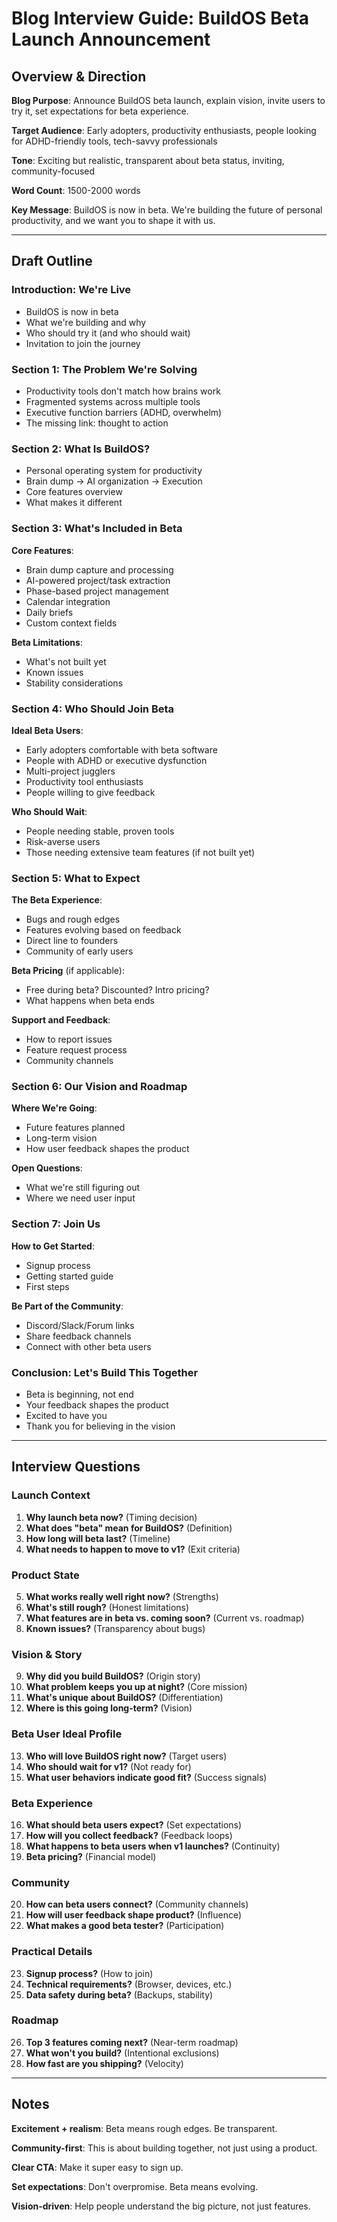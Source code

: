 # Blog Interview Guide: BuildOS Beta Launch Announcement

## Overview & Direction

**Blog Purpose**: Announce BuildOS beta launch, explain vision, invite users to try it, set expectations for beta experience.

**Target Audience**: Early adopters, productivity enthusiasts, people looking for ADHD-friendly tools, tech-savvy professionals

**Tone**: Exciting but realistic, transparent about beta status, inviting, community-focused

**Word Count**: 1500-2000 words

**Key Message**: BuildOS is now in beta. We're building the future of personal productivity, and we want you to shape it with us.

---

## Draft Outline

### Introduction: We're Live
- BuildOS is now in beta
- What we're building and why
- Who should try it (and who should wait)
- Invitation to join the journey

### Section 1: The Problem We're Solving
- Productivity tools don't match how brains work
- Fragmented systems across multiple tools
- Executive function barriers (ADHD, overwhelm)
- The missing link: thought to action

### Section 2: What Is BuildOS?
- Personal operating system for productivity
- Brain dump → AI organization → Execution
- Core features overview
- What makes it different

### Section 3: What's Included in Beta

**Core Features**:
- Brain dump capture and processing
- AI-powered project/task extraction
- Phase-based project management
- Calendar integration
- Daily briefs
- Custom context fields

**Beta Limitations**:
- What's not built yet
- Known issues
- Stability considerations

### Section 4: Who Should Join Beta

**Ideal Beta Users**:
- Early adopters comfortable with beta software
- People with ADHD or executive dysfunction
- Multi-project jugglers
- Productivity tool enthusiasts
- People willing to give feedback

**Who Should Wait**:
- People needing stable, proven tools
- Risk-averse users
- Those needing extensive team features (if not built yet)

### Section 5: What to Expect

**The Beta Experience**:
- Bugs and rough edges
- Features evolving based on feedback
- Direct line to founders
- Community of early users

**Beta Pricing** (if applicable):
- Free during beta? Discounted? Intro pricing?
- What happens when beta ends

**Support and Feedback**:
- How to report issues
- Feature request process
- Community channels

### Section 6: Our Vision and Roadmap

**Where We're Going**:
- Future features planned
- Long-term vision
- How user feedback shapes the product

**Open Questions**:
- What we're still figuring out
- Where we need user input

### Section 7: Join Us

**How to Get Started**:
- Signup process
- Getting started guide
- First steps

**Be Part of the Community**:
- Discord/Slack/Forum links
- Share feedback channels
- Connect with other beta users

### Conclusion: Let's Build This Together
- Beta is beginning, not end
- Your feedback shapes the product
- Excited to have you
- Thank you for believing in the vision

---

## Interview Questions

### Launch Context
1. **Why launch beta now?** (Timing decision)
2. **What does "beta" mean for BuildOS?** (Definition)
3. **How long will beta last?** (Timeline)
4. **What needs to happen to move to v1?** (Exit criteria)

### Product State
5. **What works really well right now?** (Strengths)
6. **What's still rough?** (Honest limitations)
7. **What features are in beta vs. coming soon?** (Current vs. roadmap)
8. **Known issues?** (Transparency about bugs)

### Vision & Story
9. **Why did you build BuildOS?** (Origin story)
10. **What problem keeps you up at night?** (Core mission)
11. **What's unique about BuildOS?** (Differentiation)
12. **Where is this going long-term?** (Vision)

### Beta User Ideal Profile
13. **Who will love BuildOS right now?** (Target users)
14. **Who should wait for v1?** (Not ready for)
15. **What user behaviors indicate good fit?** (Success signals)

### Beta Experience
16. **What should beta users expect?** (Set expectations)
17. **How will you collect feedback?** (Feedback loops)
18. **What happens to beta users when v1 launches?** (Continuity)
19. **Beta pricing?** (Financial model)

### Community
20. **How can beta users connect?** (Community channels)
21. **How will user feedback shape product?** (Influence)
22. **What makes a good beta tester?** (Participation)

### Practical Details
23. **Signup process?** (How to join)
24. **Technical requirements?** (Browser, devices, etc.)
25. **Data safety during beta?** (Backups, stability)

### Roadmap
26. **Top 3 features coming next?** (Near-term roadmap)
27. **What won't you build?** (Intentional exclusions)
28. **How fast are you shipping?** (Velocity)

---

## Notes

**Excitement + realism**: Beta means rough edges. Be transparent.

**Community-first**: This is about building together, not just using a product.

**Clear CTA**: Make it super easy to sign up.

**Set expectations**: Don't overpromise. Beta means evolving.

**Vision-driven**: Help people understand the big picture, not just features.
